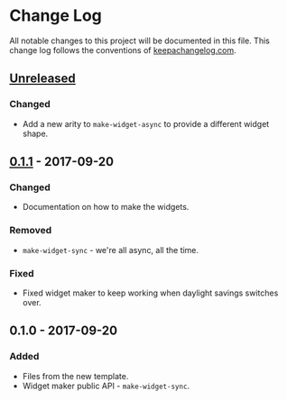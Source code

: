 # Change Log
All notable changes to this project will be documented in this file. This change log follows the conventions of [keepachangelog.com](http://keepachangelog.com/).

## [Unreleased]
### Changed
- Add a new arity to `make-widget-async` to provide a different widget shape.

## [0.1.1] - 2017-09-20
### Changed
- Documentation on how to make the widgets.

### Removed
- `make-widget-sync` - we're all async, all the time.

### Fixed
- Fixed widget maker to keep working when daylight savings switches over.

## 0.1.0 - 2017-09-20
### Added
- Files from the new template.
- Widget maker public API - `make-widget-sync`.

[Unreleased]: https://github.com/your-name/egg-cljc-utils/compare/0.1.1...HEAD
[0.1.1]: https://github.com/your-name/egg-cljc-utils/compare/0.1.0...0.1.1
